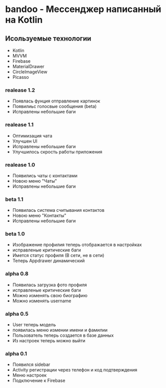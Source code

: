 # bandoo - Мессенджер написанный на Kotlin

## Исользуемые технологии
  * Kotlin
  * MVVM
  * Firebase
  * MaterialDrawer
  * CircleImageView
  * Picasso

### realease 1.2

   - Появлась фунция отправление картинок
   - Появилиьс голосвые сообщения (beta)
   - Исправлены небольшие баги 

### realease 1.1

   - Оптимизация чата
   - Улучшен UI
   - Исправлены небольшие баги 
   - Улучшилось скрость работы приложения

### realease 1.0

   - Появились чаты с контактами
   - Новою меню "Чаты"
   - Исправлены небольшие баги 


### beta 1.1

   - Появилась система считывания контактов
   - Новою меню "Контакты"
   - Исправлены небольшие баги 

### beta 1.0

   - Изображение профилия теперь отображается в настройках
   - исправленые критические баги
   - Имется статус профиля (В сети, не в сети)
   - Теперь Appdrawer динамический

### alpha 0.8

   - Появилась загрузка фото профиля
   - исправленые критические баги
   - Можно изменять свою биографию
   - Можно изменять username

### alpha 0.5

   - User теперь модель
   - появилась меню измении имени и фамилии
   - Пользователь теперь создается в базе данных
   - Из настроек теперь можно выйти 

### alpha 0.1

   - Появился sidebar
   - Activity регистрации через телефон и код подтверждения
   - Меню настроек
   - Подключение к Firebase
